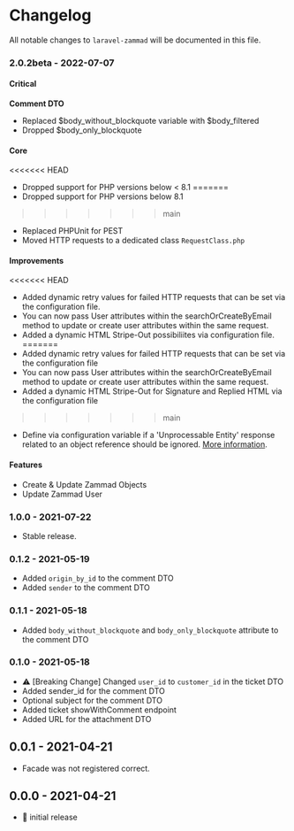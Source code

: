 # Changelog

All notable changes to `laravel-zammad` will be documented in this file.

### 2.0.2beta - 2022-07-07

#### Critical

**Comment DTO**

- Replaced $body_without_blockquote variable with $body_filtered
- Dropped $body_only_blockquote

#### Core

<<<<<<< HEAD
- Dropped support for PHP versions below < 8.1
=======
- Dropped support for PHP versions below 8.1
>>>>>>> main
- Replaced PHPUnit for PEST
- Moved HTTP requests to a dedicated class `RequestClass.php`

#### Improvements

<<<<<<< HEAD
- Added dynamic retry values for failed HTTP requests that can be set via the configuration file.
- You can now pass User attributes within the searchOrCreateByEmail method to update or create user
  attributes within the same request.
- Added a dynamic HTML Stripe-Out possibiliites via configuration file.
=======
- Added dynamic retry values for failed HTTP requests that can be set via the configuration file
- You can now pass User attributes within the searchOrCreateByEmail method to update or create user
  attributes within the same request.
- Added a dynamic HTML Stripe-Out for Signature and Replied HTML via the configuration file
>>>>>>> main
- Define via configuration variable if a 'Unprocessable Entity' response related to an object reference should be
  ignored. [More information](https://docs.zammad.org/en/latest/api/user.html#update).

#### Features

- Create & Update Zammad Objects
- Update Zammad User

### 1.0.0 - 2021-07-22

- Stable release.

### 0.1.2 - 2021-05-19

- Added `origin_by_id` to the comment DTO
- Added `sender` to the comment DTO

### 0.1.1 - 2021-05-18

- Added `body_without_blockquote` and `body_only_blockquote` attribute to the
  comment DTO

### 0.1.0 - 2021-05-18

- ⚠️ [Breaking Change] Changed `user_id` to `customer_id` in the ticket DTO
- Added sender_id for the comment DTO
- Optional subject for the comment DTO
- Added ticket showWithComment endpoint
- Added URL for the attachment DTO

## 0.0.1 - 2021-04-21

- Facade was not registered correct.

## 0.0.0 - 2021-04-21

- 🎉 initial release
